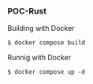 ### POC-Rust

Building with Docker
```
$ docker compose build
```

Runnig with Docker
```
$ docker compose up -d
```